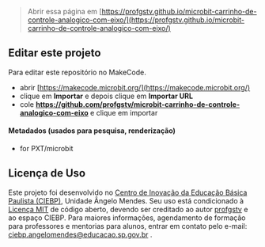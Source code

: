 
> Abrir essa página em [https://profgstv.github.io/microbit-carrinho-de-controle-analogico-com-eixo/](https://profgstv.github.io/microbit-carrinho-de-controle-analogico-com-eixo/)

## Editar este projeto

Para editar este repositório no MakeCode.

* abrir [https://makecode.microbit.org/](https://makecode.microbit.org/)
* clique em **Importar** e depois clique em **Importar URL**
* cole **https://github.com/profgstv/microbit-carrinho-de-controle-analogico-com-eixo** e clique em importar

#### Metadados (usados para pesquisa, renderização)

* for PXT/microbit
<script src="https://makecode.com/gh-pages-embed.js"></script><script>makeCodeRender("https://makecode.microbit.org", "profgstv/microbit-carrinho-de-controle-analogico-com-eixo");</script>

## Licença de Uso

Este projeto foi desenvolvido no [Centro de Inovação da Educação Básica Paulista (CIEBP)](https://centrodeinovacao.educacao.sp.gov.br/), Unidade Ângelo Mendes. Seu uso está condicionado à [Licença MIT](/LICENSE) de código aberto, devendo ser creditado ao autor [profgstv](https://github.com/profgstv) e ao espaço CIEBP. Para maiores informações, agendamento de formação para professores e mentorias para alunos, entrar em contato pelo e-mail: ciebp.angelomendes@educacao.sp.gov.br .


